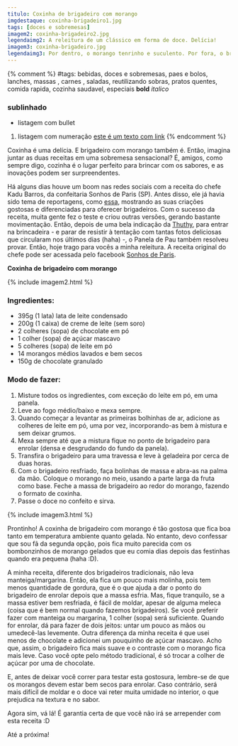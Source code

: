 ```yaml
---
titulo: Coxinha de brigadeiro com morango
imgdestaque: coxinha-brigadeiro1.jpg
tags: [doces e sobremesas]
imagem2: coxinha-brigadeiro2.jpg
legendaimg2: A releitura de um clássico em forma de doce. Delícia!
imagem3: coxinha-brigadeiro.jpg
legendaimg3: Por dentro, o morango tenrinho e suculento. Por fora, o brigadeiro super cremoso!
---
```

{% comment %}
#tags: bebidas, doces e sobremesas, paes e bolos, lanches, massas , carnes , saladas, reutilizando sobras, pratos quentes, comida rapida, cozinha saudavel, especiais
**bold**
*italico*
### sublinhado
* listagem com bullet
1. listagem com numeração
[este é um texto com link](https://www.enderecodolink.com)
{% endcomment %}

Coxinha é uma delícia. E brigadeiro com morango também é. Então, imagina juntar as duas receitas em uma sobremesa sensacional? É, amigos, como sempre digo, cozinha é o lugar perfeito para brincar com os sabores, e as inovações podem ser surpreendentes.  

Há alguns dias houve um boom nas redes sociais com a receita do chefe Kadu Barros, da confeitaria Sonhos de Paris (SP). Antes disso, ele já havia sido tema de reportagens, como [essa](http://mulher.terra.com.br/comportamento/chef-cria-coxinha-de-brigadeiro-e-mostra-mais-4-receitas,20d5f4c105e18410VgnVCM20000099cceb0aRCRD.html), mostrando as suas criações gostosas e diferenciadas para oferecer brigadeiros. Com o sucesso da receita, muita gente fez o teste e criou outras versões, gerando bastante movimentação. Então, depois de uma bela indicação da [Thuthy](https://www.facebook.com/nataliacdoprado?fref=ts&ref=br_tf), para entrar na brincadeira - e parar de resistir à tentação com tantas fotos deliciosas que circularam nos últimos dias (haha) -, o Panela de Pau também resolveu provar. Então, hoje trago para vocês a minha releitura. A receita original do chefe pode ser acessada pelo facebook [Sonhos de Paris](https://www.facebook.com/SonhosDeParis/info). 

**Coxinha de brigadeiro com morango**

{% include imagem2.html %}

### Ingredientes:

* 395g (1 lata) lata de leite condensado
* 200g (1 caixa) de creme de leite (sem soro)
* 2 colheres (sopa) de chocolate em pó
* 1 colher (sopa) de açúcar mascavo
* 5 colheres (sopa) de leite em pó
* 14 morangos médios lavados e bem secos 
* 150g de chocolate granulado 

### Modo de fazer:

1. Misture todos os ingredientes, com exceção do leite em pó, em uma panela.
2. Leve ao fogo médio/baixo e mexa sempre. 
3. Quando começar a levantar as primeiras bolhinhas de ar, adicione as colheres de leite em pó, uma por vez, incorporando-as bem à mistura e sem deixar grumos.
4. Mexa sempre até que a mistura fique no ponto de brigadeiro para enrolar (densa e desgrudando do fundo da panela). 
5. Transfira o brigadeiro para uma travessa e leve à geladeira por cerca de duas horas.
6. Com o brigadeiro resfriado, faça bolinhas de massa e abra-as na palma da mão. Coloque o morango no meio, usando a parte larga da fruta como base. Feche a massa de brigadeiro ao redor do morango, fazendo o formato de coxinha. 
7. Passe o doce no confeito e sirva.

{% include imagem3.html %}

Prontinho! A coxinha de brigadeiro com morango é tão gostosa que fica boa tanto em temperatura ambiente quanto gelada. No entanto, devo confessar que sou fã da segunda opção, pois fica muito parecida com os bombonzinhos de morango gelados que eu comia dias depois das festinhas quando era pequena (haha :D). 

A minha receita, diferente dos brigadeiros tradicionais, não leva manteiga/margarina. Então, ela fica um pouco mais molinha, pois tem menos quantidade de gordura, que é o que ajuda a dar o ponto do brigadeiro de enrolar depois que a massa esfria. Mas, fique tranquilo, se a massa estiver bem resfriada, é fácil de moldar, apesar de alguma meleca (coisa que é bem normal quando fazemos brigadeiros). Se você preferir fazer com manteiga ou margarina, 1 colher (sopa) será suficiente. Quando for enrolar, dá para fazer de dois jeitos: untar um pouco as mãos ou umedecê-las levemente. Outra diferença da minha receita é que usei menos de chocolate e adicionei um pouquinho de açúcar mascavo. Acho que, assim, o brigadeiro fica mais suave e o contraste com o morango fica mais leve. Caso você opte pelo método tradicional, é só trocar a colher de açúcar por uma de chocolate. 

E, antes de deixar você correr para testar esta gostosura, lembre-se de que os morangos devem estar bem secos para enrolar. Caso contrário, será mais difícil de moldar e o doce vai reter muita umidade no interior, o que prejudica na textura e no sabor. 

Agora sim, vá lá! É garantia certa de que você não irá se arrepender com esta receita :D

Até a próxima!